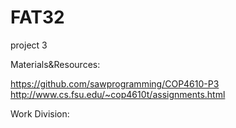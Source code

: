# FAT32
project 3


Materials&Resources: 

https://github.com/sawprogramming/COP4610-P3
http://www.cs.fsu.edu/~cop4610t/assignments.html


Work Division: 

